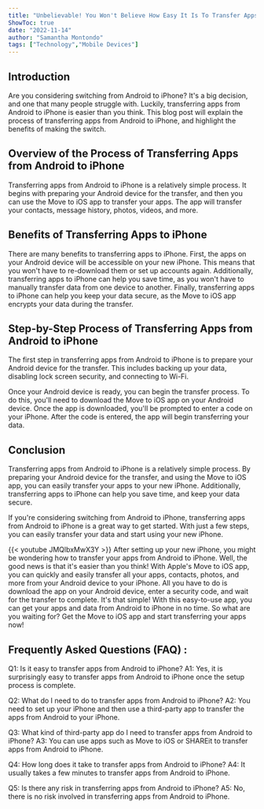 ```yaml
---
title: "Unbelievable! You Won't Believe How Easy It Is To Transfer Apps From Android To iPhone After Setup Is Done!"
ShowToc: true 
date: "2022-11-14"
author: "Samantha Montondo" 
tags: ["Technology","Mobile Devices"]
---
```

## Introduction 
Are you considering switching from Android to iPhone? It's a big decision, and one that many people struggle with. Luckily, transferring apps from Android to iPhone is easier than you think. This blog post will explain the process of transferring apps from Android to iPhone, and highlight the benefits of making the switch. 

## Overview of the Process of Transferring Apps from Android to iPhone
Transferring apps from Android to iPhone is a relatively simple process. It begins with preparing your Android device for the transfer, and then you can use the Move to iOS app to transfer your apps. The app will transfer your contacts, message history, photos, videos, and more. 

## Benefits of Transferring Apps to iPhone
There are many benefits to transferring apps to iPhone. First, the apps on your Android device will be accessible on your new iPhone. This means that you won't have to re-download them or set up accounts again. Additionally, transferring apps to iPhone can help you save time, as you won't have to manually transfer data from one device to another. Finally, transferring apps to iPhone can help you keep your data secure, as the Move to iOS app encrypts your data during the transfer. 

## Step-by-Step Process of Transferring Apps from Android to iPhone
The first step in transferring apps from Android to iPhone is to prepare your Android device for the transfer. This includes backing up your data, disabling lock screen security, and connecting to Wi-Fi. 

Once your Android device is ready, you can begin the transfer process. To do this, you'll need to download the Move to iOS app on your Android device. Once the app is downloaded, you'll be prompted to enter a code on your iPhone. After the code is entered, the app will begin transferring your data. 

## Conclusion
Transferring apps from Android to iPhone is a relatively simple process. By preparing your Android device for the transfer, and using the Move to iOS app, you can easily transfer your apps to your new iPhone. Additionally, transferring apps to iPhone can help you save time, and keep your data secure. 

If you're considering switching from Android to iPhone, transferring apps from Android to iPhone is a great way to get started. With just a few steps, you can easily transfer your data and start using your new iPhone.

{{< youtube JMQlbxMwX3Y >}} 
After setting up your new iPhone, you might be wondering how to transfer your apps from Android to iPhone. Well, the good news is that it's easier than you think! With Apple's Move to iOS app, you can quickly and easily transfer all your apps, contacts, photos, and more from your Android device to your iPhone. All you have to do is download the app on your Android device, enter a security code, and wait for the transfer to complete. It's that simple! With this easy-to-use app, you can get your apps and data from Android to iPhone in no time. So what are you waiting for? Get the Move to iOS app and start transferring your apps now!

## Frequently Asked Questions (FAQ) :
Q1: Is it easy to transfer apps from Android to iPhone?
A1: Yes, it is surprisingly easy to transfer apps from Android to iPhone once the setup process is complete.

Q2: What do I need to do to transfer apps from Android to iPhone?
A2: You need to set up your iPhone and then use a third-party app to transfer the apps from Android to your iPhone.

Q3: What kind of third-party app do I need to transfer apps from Android to iPhone?
A3: You can use apps such as Move to iOS or SHAREit to transfer apps from Android to iPhone.

Q4: How long does it take to transfer apps from Android to iPhone?
A4: It usually takes a few minutes to transfer apps from Android to iPhone.

Q5: Is there any risk in transferring apps from Android to iPhone?
A5: No, there is no risk involved in transferring apps from Android to iPhone.


